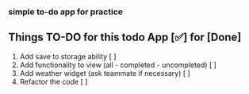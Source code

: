### simple to-do app for practice

## Things TO-DO for this todo App [✅] for [Done]

1. Add save to storage ability [ ]
2. Add functionality to view (all - completed - uncompleted) [ ]
3. Add weather widget (ask teammate if necessary) [ ]
4. Refactor the code [ ]

